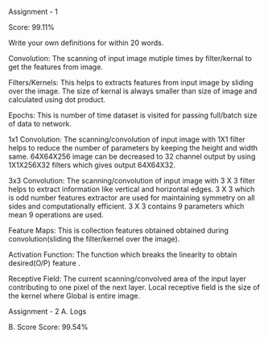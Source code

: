 Assignment - 1

Score:    99.11%

Write your own definitions for within 20 words.

Convolution: The scanning of input image mutiple times by filter/kernal to get the features from image. 

Filters/Kernels: This helps to extracts features from input image by sliding over the image. The size of kernal is always 
smaller than size of image and calculated using dot product.

Epochs: This is number of time dataset is visited for passing full/batch size of data to network.

1x1 Convolution: The scanning/convolution of input image with 1X1 filter helps to reduce the number of parameters by keeping the height and width same. 64X64X256 image can be decreased to 32 channel output by using 1X1X256X32 filters which gives output 64X64X32.

3x3 Convolution: The scanning/convolution of input image with 3 X 3 filter helps to extract information like vertical and horizontal edges. 3 X 3 which is odd number features extractor are used for maintaining symmetry on all sides and computationally efficient.
3 X 3 contains 9 parameters which mean 9 operations are used.

Feature Maps: This is collection features obtained obtained during convolution(sliding the filter/kernel over the image).

Activation Function: The function  which breaks the linearity to obtain desired(O/P) feature .

Receptive Field: The current scanning/convolved area of the input layer contributing to one pixel of the next layer. Local receptive field is the size of the kernel where Global is entire image.

Assignment - 2
A. Logs

B. Score
Score:    99.54%
